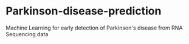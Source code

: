 # Parkinson-disease-prediction
Machine Learning for early detection of Parkinson's disease from RNA Sequencing data
